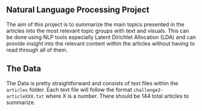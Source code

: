 ## Natural Language Processing Project

The aim of this project is to summarize the main topics presented in the articles into the most relevant topic groups with text and visuals. This can be done using NLP tools especially Latent Dirichlet Allocation (LDA) and can provide insight into the relevant content within the articles without having to read through all of them.

## The Data

The Data is pretty straightforward and consists of text files within the `articles` folder. Each text file will follow the format `challenge2-articleXXX.txt` where X is a number. There should be 144 total articles to summarize.